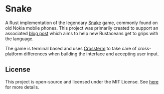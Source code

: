 # Snake

A Rust implementation of the legendary [Snake](https://en.wikipedia.org/wiki/Snake_(video_game_genre)) game, commonly found on old Nokia mobile phones. This project was primarily created to support an associated [blog post](https://blog.scottlogic.com/2020/10/07/lets-build-snake-with-rust.html) which aims to help new Rustaceans get to grips with the language.

The game is terminal based and uses [Crossterm](https://github.com/crossterm-rs/crossterm) to take care of cross-platform differences when building the interface and accepting user input.

## License

This project is open-source and licensed under the MIT License. See [here](https://github.com/jrhenderson1988/snake-rs/blob/master/LICENSE) for more details.